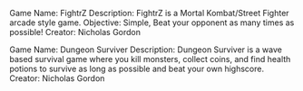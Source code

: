 Game Name: FightrZ
Description: FightrZ is a Mortal Kombat/Street Fighter arcade style game.
Objective: Simple, Beat your opponent as many times as possible!
Creator: Nicholas Gordon 

Game Name: Dungeon Surviver 
Description: Dungeon Surviver is a wave based survival game where you kill monsters, collect coins, and find health potions to survive as long as possible and beat your own highscore.
Creator: Nicholas Gordon 
